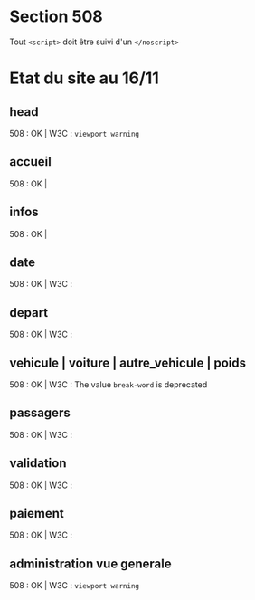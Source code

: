 # Section 508

Tout `<script>` doit être suivi d'un `</noscript>`

# Etat du site au 16/11

## head
508 : OK | W3C : `viewport warning`

## accueil
508 : OK |

## infos
508 : OK |

## date
508 : OK | W3C : 

## depart
508 : OK | W3C : 

## vehicule | voiture | autre_vehicule | poids
508 : OK | W3C : The value `break-word` is deprecated

## passagers
508 : OK | W3C : 

## validation
508 : OK | W3C : 

## paiement
508 : OK | W3C :

## administration vue generale
508 : OK | W3C : `viewport warning`


